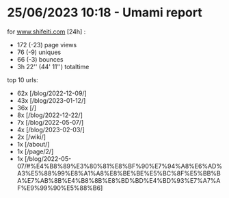 # 25/06/2023 10:18 - Umami report
for www.shifeiti.com [24h] :

 - 172 (-23) page views
 - 76 (-9) uniques
 - 66 (-3) bounces
 - 3h 22'' (44' 11'') totaltime


top 10 urls:
 - 62x [/blog/2022-12-09/]
 - 43x [/blog/2023-01-12/]
 - 36x [/]
 - 8x [/blog/2022-12-22/]
 - 7x [/blog/2022-05-07/]
 - 4x [/blog/2023-02-03/]
 - 2x [/wiki/]
 - 1x [/about/]
 - 1x [/page/2/]
 - 1x [/blog/2022-05-07/#%E4%B8%89%E3%80%81%E8%BF%90%E7%94%A8%E6%AD%A3%E5%88%99%E8%A1%A8%E8%BE%BE%E5%BC%8F%E5%BB%BA%E7%AB%8B%E4%B8%8B%E8%BD%BD%E4%BD%93%E7%A7%AF%E9%99%90%E5%88%B6]


